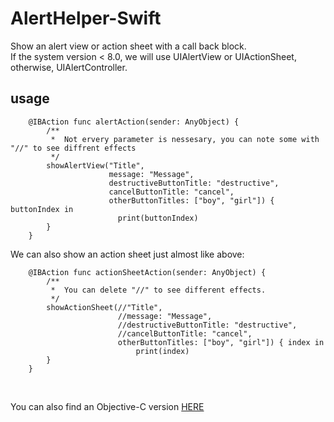 # AlertHelper-Swift

Show an alert view or action sheet with a call back block.<br>
If the system version < 8.0, we will use UIAlertView  or UIActionSheet, otherwise, UIAlertController.<br>

usage
---
```
    @IBAction func alertAction(sender: AnyObject) {
        /**
         *  Not ervery parameter is nessesary, you can note some with "//" to see diffrent effects
         */
        showAlertView("Title",
                      message: "Message",
                      destructiveButtonTitle: "destructive",
                      cancelButtonTitle: "cancel",
                      otherButtonTitles: ["boy", "girl"]) { buttonIndex in
                        print(buttonIndex)
        }
    }
```
 We can also show an action sheet just almost like above:<br>
```
    @IBAction func actionSheetAction(sender: AnyObject) {
        /**
         *  You can delete "//" to see different effects.
         */
        showActionSheet(//"Title",
                        //message: "Message",
                        //destructiveButtonTitle: "destructive",
                        //cancelButtonTitle: "cancel",
                        otherButtonTitles: ["boy", "girl"]) { index in
                            print(index)
        }
    }
```
  <br>
  
  You can also find an Objective-C version [HERE](https://github.com/DingHub/AlertHelper-OC)
